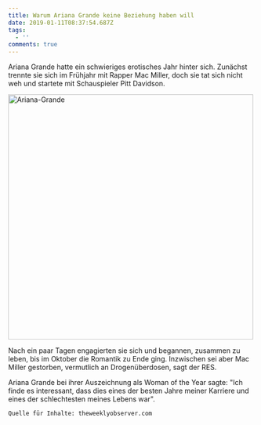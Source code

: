 ```yaml
---
title: Warum Ariana Grande keine Beziehung haben will
date: 2019-01-11T08:37:54.687Z
tags:
  - ''
comments: true
---
```

Ariana Grande hatte ein schwieriges erotisches Jahr hinter sich. Zunächst trennte sie sich im Frühjahr mit Rapper Mac Miller, doch sie tat sich nicht weh und startete mit Schauspieler Pitt Davidson.

<img src="https://images.hellogiggles.com/uploads/2019/01/10124509/Ariana-Grande-e1547153159451.jpg" alt="Ariana-Grande" height="500" width="">

Nach ein paar Tagen engagierten sie sich und begannen, zusammen zu leben, bis im Oktober die Romantik zu Ende ging. Inzwischen sei aber Mac Miller gestorben, vermutlich an Drogenüberdosen, sagt der RES.

Ariana Grande bei ihrer Auszeichnung als Woman of the Year sagte: "Ich finde es interessant, dass dies eines der besten Jahre meiner Karriere und eines der schlechtesten meines Lebens war".

```
Quelle für Inhalte: theweeklyobserver.com
```
